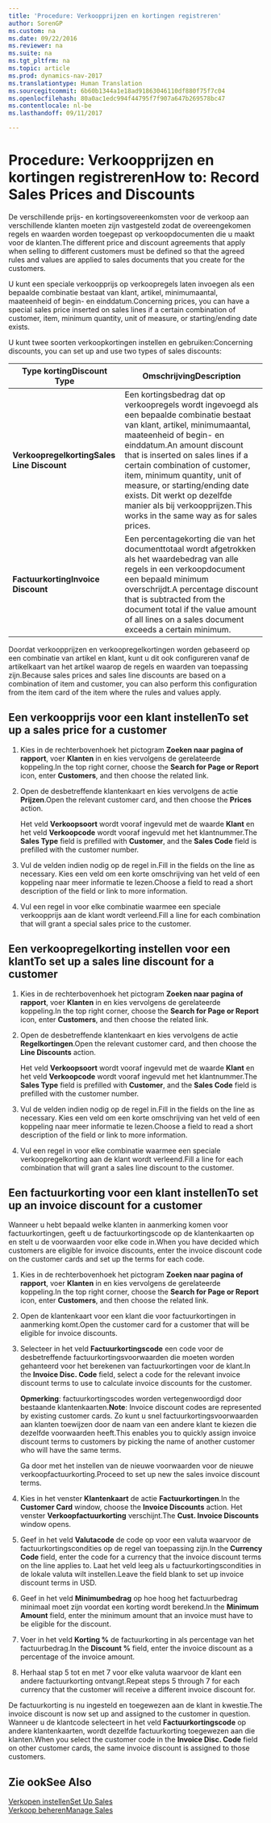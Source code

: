 ```yaml
---
title: 'Procedure: Verkoopprijzen en kortingen registreren'
author: SorenGP
ms.custom: na
ms.date: 09/22/2016
ms.reviewer: na
ms.suite: na
ms.tgt_pltfrm: na
ms.topic: article
ms.prod: dynamics-nav-2017
ms.translationtype: Human Translation
ms.sourcegitcommit: 6b60b1344a1e18ad91863046110df880f75f7c04
ms.openlocfilehash: 80a0ac1edc994f44795f7f907a647b269578bc47
ms.contentlocale: nl-be
ms.lasthandoff: 09/11/2017

---
```


# <a name="how-to-record-sales-prices-and-discounts"></a><span data-ttu-id="c38bd-102">Procedure: Verkoopprijzen en kortingen registreren</span><span class="sxs-lookup"><span data-stu-id="c38bd-102">How to: Record Sales Prices and Discounts</span></span>
<span data-ttu-id="c38bd-103">De verschillende prijs- en kortingsovereenkomsten voor de verkoop aan verschillende klanten moeten zijn vastgesteld zodat de overeengekomen regels en waarden worden toegepast op verkoopdocumenten die u maakt voor de klanten.</span><span class="sxs-lookup"><span data-stu-id="c38bd-103">The different price and discount agreements that apply when selling to different customers must be defined so that the agreed rules and values are applied to sales documents that you create for the customers.</span></span>

<span data-ttu-id="c38bd-104">U kunt een speciale verkoopprijs op verkoopregels laten invoegen als een bepaalde combinatie bestaat van klant, artikel, minimumaantal, maateenheid of begin- en einddatum.</span><span class="sxs-lookup"><span data-stu-id="c38bd-104">Concerning prices, you can have a special sales price inserted on sales lines if a certain combination of customer, item, minimum quantity, unit of measure, or starting/ending date exists.</span></span>

<span data-ttu-id="c38bd-105">U kunt twee soorten verkoopkortingen instellen en gebruiken:</span><span class="sxs-lookup"><span data-stu-id="c38bd-105">Concerning discounts, you can set up and use two types of sales discounts:</span></span>

|<span data-ttu-id="c38bd-106">Type korting</span><span class="sxs-lookup"><span data-stu-id="c38bd-106">Discount Type</span></span> |<span data-ttu-id="c38bd-107">Omschrijving</span><span class="sxs-lookup"><span data-stu-id="c38bd-107">Description</span></span> |
|--------------|------------|
|<span data-ttu-id="c38bd-108">**Verkoopregelkorting**</span><span class="sxs-lookup"><span data-stu-id="c38bd-108">**Sales Line Discount**</span></span>|<span data-ttu-id="c38bd-109">Een kortingsbedrag dat op verkoopregels wordt ingevoegd als een bepaalde combinatie bestaat van klant, artikel, minimumaantal, maateenheid of begin- en einddatum.</span><span class="sxs-lookup"><span data-stu-id="c38bd-109">An amount discount that is inserted on sales lines if a certain combination of customer, item, minimum quantity, unit of measure, or starting/ending date exists.</span></span> <span data-ttu-id="c38bd-110">Dit werkt op dezelfde manier als bij verkoopprijzen.</span><span class="sxs-lookup"><span data-stu-id="c38bd-110">This works in the same way as for sales prices.</span></span>|
|<span data-ttu-id="c38bd-111">**Factuurkorting**</span><span class="sxs-lookup"><span data-stu-id="c38bd-111">**Invoice Discount**</span></span>|<span data-ttu-id="c38bd-112">Een percentagekorting die van het documenttotaal wordt afgetrokken als het waardebedrag van alle regels in een verkoopdocument een bepaald minimum overschrijdt.</span><span class="sxs-lookup"><span data-stu-id="c38bd-112">A percentage discount that is subtracted from the document total if the value amount of all lines on a sales document exceeds a certain minimum.</span></span>|

<span data-ttu-id="c38bd-113">Doordat verkoopprijzen en verkoopregelkortingen worden gebaseerd op een combinatie van artikel en klant, kunt u dit ook configureren vanaf de artikelkaart van het artikel waarop de regels en waarden van toepassing zijn.</span><span class="sxs-lookup"><span data-stu-id="c38bd-113">Because sales prices and sales line discounts are based on a combination of item and customer, you can also perform this configuration from the item card of the item where the rules and values apply.</span></span>

## <a name="to-set-up-a-sales-price-for-a-customer"></a><span data-ttu-id="c38bd-114">Een verkoopprijs voor een klant instellen</span><span class="sxs-lookup"><span data-stu-id="c38bd-114">To set up a sales price for a customer</span></span>
1. <span data-ttu-id="c38bd-115">Kies in de rechterbovenhoek het pictogram **Zoeken naar pagina of rapport**, voer **Klanten** in en kies vervolgens de gerelateerde koppeling.</span><span class="sxs-lookup"><span data-stu-id="c38bd-115">In the top right corner, choose the **Search for Page or Report** icon, enter **Customers**, and then choose the related link.</span></span>
2. <span data-ttu-id="c38bd-116">Open de desbetreffende klantenkaart en kies vervolgens de actie **Prijzen**.</span><span class="sxs-lookup"><span data-stu-id="c38bd-116">Open the relevant customer card, and then choose the **Prices** action.</span></span>

    <span data-ttu-id="c38bd-117">Het veld **Verkoopsoort** wordt vooraf ingevuld met de waarde **Klant** en het veld **Verkoopcode** wordt vooraf ingevuld met het klantnummer.</span><span class="sxs-lookup"><span data-stu-id="c38bd-117">The **Sales Type** field is prefilled with **Customer**, and the **Sales Code** field is prefilled with the customer number.</span></span>
3. <span data-ttu-id="c38bd-118">Vul de velden indien nodig op de regel in.</span><span class="sxs-lookup"><span data-stu-id="c38bd-118">Fill in the fields on the line as necessary.</span></span> <span data-ttu-id="c38bd-119">Kies een veld om een korte omschrijving van het veld of een koppeling naar meer informatie te lezen.</span><span class="sxs-lookup"><span data-stu-id="c38bd-119">Choose a field to read a short description of the field or link to more information.</span></span>
4. <span data-ttu-id="c38bd-120">Vul een regel in voor elke combinatie waarmee een speciale verkoopprijs aan de klant wordt verleend.</span><span class="sxs-lookup"><span data-stu-id="c38bd-120">Fill a line for each combination that will grant a special sales price to the customer.</span></span>

## <a name="to-set-up-a-sales-line-discount-for-a-customer"></a><span data-ttu-id="c38bd-121">Een verkoopregelkorting instellen voor een klant</span><span class="sxs-lookup"><span data-stu-id="c38bd-121">To set up a sales line discount for a customer</span></span>
1. <span data-ttu-id="c38bd-122">Kies in de rechterbovenhoek het pictogram **Zoeken naar pagina of rapport**, voer **Klanten** in en kies vervolgens de gerelateerde koppeling.</span><span class="sxs-lookup"><span data-stu-id="c38bd-122">In the top right corner, choose the **Search for Page or Report** icon, enter **Customers**, and then choose the related link.</span></span>
2. <span data-ttu-id="c38bd-123">Open de desbetreffende klantenkaart en kies vervolgens de actie **Regelkortingen**.</span><span class="sxs-lookup"><span data-stu-id="c38bd-123">Open the relevant customer card, and then choose the **Line Discounts** action.</span></span>

    <span data-ttu-id="c38bd-124">Het veld **Verkoopsoort** wordt vooraf ingevuld met de waarde **Klant** en het veld **Verkoopcode** wordt vooraf ingevuld met het klantnummer.</span><span class="sxs-lookup"><span data-stu-id="c38bd-124">The **Sales Type** field is prefilled with **Customer**, and the **Sales Code** field is prefilled with the customer number.</span></span>
3.  <span data-ttu-id="c38bd-125">Vul de velden indien nodig op de regel in.</span><span class="sxs-lookup"><span data-stu-id="c38bd-125">Fill in the fields on the line as necessary.</span></span> <span data-ttu-id="c38bd-126">Kies een veld om een korte omschrijving van het veld of een koppeling naar meer informatie te lezen.</span><span class="sxs-lookup"><span data-stu-id="c38bd-126">Choose a field to read a short description of the field or link to more information.</span></span>
4. <span data-ttu-id="c38bd-127">Vul een regel in voor elke combinatie waarmee een speciale verkoopregelkorting aan de klant wordt verleend.</span><span class="sxs-lookup"><span data-stu-id="c38bd-127">Fill a line for each combination that will grant a sales line discount to the customer.</span></span>

## <a name="to-set-up-an-invoice-discount-for-a-customer"></a><span data-ttu-id="c38bd-128">Een factuurkorting voor een klant instellen</span><span class="sxs-lookup"><span data-stu-id="c38bd-128">To set up an invoice discount for a customer</span></span>
<span data-ttu-id="c38bd-129">Wanneer u hebt bepaald welke klanten in aanmerking komen voor factuurkortingen, geeft u de factuurkortingscode op de klantenkaarten op en stelt u de voorwaarden voor elke code in.</span><span class="sxs-lookup"><span data-stu-id="c38bd-129">When you have decided which customers are eligible for invoice discounts, enter the invoice discount code on the customer cards and set up the terms for each code.</span></span>

1. <span data-ttu-id="c38bd-130">Kies in de rechterbovenhoek het pictogram **Zoeken naar pagina of rapport**, voer **Klanten** in en kies vervolgens de gerelateerde koppeling.</span><span class="sxs-lookup"><span data-stu-id="c38bd-130">In the top right corner, choose the **Search for Page or Report** icon, enter **Customers**, and then choose the related link.</span></span>
2. <span data-ttu-id="c38bd-131">Open de klantenkaart voor een klant die voor factuurkortingen in aanmerking komt.</span><span class="sxs-lookup"><span data-stu-id="c38bd-131">Open the customer card for a customer that will be eligible for invoice discounts.</span></span>
3. <span data-ttu-id="c38bd-132">Selecteer in het veld **Factuurkortingscode** een code voor de desbetreffende factuurkortingsvoorwaarden die moeten worden gehanteerd voor het berekenen van factuurkortingen voor de klant.</span><span class="sxs-lookup"><span data-stu-id="c38bd-132">In the **Invoice Disc. Code** field, select a code for the relevant invoice discount terms to use to calculate invoice discounts for the customer.</span></span>

    <span data-ttu-id="c38bd-133">**Opmerking**: factuurkortingscodes worden vertegenwoordigd door bestaande klantenkaarten.</span><span class="sxs-lookup"><span data-stu-id="c38bd-133">**Note**: Invoice discount codes are represented by existing customer cards.</span></span> <span data-ttu-id="c38bd-134">Zo kunt u snel factuurkortingsvoorwaarden aan klanten toewijzen door de naam van een andere klant te kiezen die dezelfde voorwaarden heeft.</span><span class="sxs-lookup"><span data-stu-id="c38bd-134">This enables you to quickly assign invoice discount terms to customers by picking the name of another customer who will have the same terms.</span></span>

    <span data-ttu-id="c38bd-135">Ga door met het instellen van de nieuwe voorwaarden voor de nieuwe verkoopfactuurkorting.</span><span class="sxs-lookup"><span data-stu-id="c38bd-135">Proceed to set up new the sales invoice discount terms.</span></span>
4. <span data-ttu-id="c38bd-136">Kies in het venster **Klantenkaart** de actie **Factuurkortingen**.</span><span class="sxs-lookup"><span data-stu-id="c38bd-136">In the **Customer Card** window, choose the **Invoice Discounts** action.</span></span> <span data-ttu-id="c38bd-137">Het venster **Verkoopfactuurkorting** verschijnt.</span><span class="sxs-lookup"><span data-stu-id="c38bd-137">The **Cust. Invoice Discounts** window opens.</span></span>
5. <span data-ttu-id="c38bd-138">Geef in het veld **Valutacode** de code op voor een valuta waarvoor de factuurkortingscondities op de regel van toepassing zijn.</span><span class="sxs-lookup"><span data-stu-id="c38bd-138">In the **Currency Code** field, enter the code for a currency that the invoice discount terms on the line applies to.</span></span> <span data-ttu-id="c38bd-139">Laat het veld leeg als u factuurkortingscondities in de lokale valuta wilt instellen.</span><span class="sxs-lookup"><span data-stu-id="c38bd-139">Leave the field blank to set up invoice discount terms in USD.</span></span>
6. <span data-ttu-id="c38bd-140">Geef in het veld **Minimumbedrag** op hoe hoog het factuurbedrag minimaal moet zijn voordat een korting wordt berekend.</span><span class="sxs-lookup"><span data-stu-id="c38bd-140">In the **Minimum Amount** field, enter the minimum amount that an invoice must have to be eligible for the discount.</span></span>
7. <span data-ttu-id="c38bd-141">Voer in het veld **Korting %** de factuurkorting in als percentage van het factuurbedrag.</span><span class="sxs-lookup"><span data-stu-id="c38bd-141">In the **Discount %** field, enter the invoice discount as a percentage of the invoice amount.</span></span>
8. <span data-ttu-id="c38bd-142">Herhaal stap 5 tot en met 7 voor elke valuta waarvoor de klant een andere factuurkorting ontvangt.</span><span class="sxs-lookup"><span data-stu-id="c38bd-142">Repeat steps 5 through 7 for each currency that the customer will receive a different invoice discount for.</span></span>

<span data-ttu-id="c38bd-143">De factuurkorting is nu ingesteld en toegewezen aan de klant in kwestie.</span><span class="sxs-lookup"><span data-stu-id="c38bd-143">The invoice discount is now set up and assigned to the customer in question.</span></span> <span data-ttu-id="c38bd-144">Wanneer u de klantcode selecteert in het veld **Factuurkortingscode** op andere klantenkaarten, wordt dezelfde factuurkorting toegewezen aan die klanten.</span><span class="sxs-lookup"><span data-stu-id="c38bd-144">When you select the customer code in the **Invoice Disc. Code** field on other customer cards, the same invoice discount is assigned to those customers.</span></span>

## <a name="see-also"></a><span data-ttu-id="c38bd-145">Zie ook</span><span class="sxs-lookup"><span data-stu-id="c38bd-145">See Also</span></span>  
[<span data-ttu-id="c38bd-146">Verkopen instellen</span><span class="sxs-lookup"><span data-stu-id="c38bd-146">Set Up Sales</span></span>](sales-setup-sales.md)  
[<span data-ttu-id="c38bd-147">Verkoop beheren</span><span class="sxs-lookup"><span data-stu-id="c38bd-147">Manage Sales</span></span>](sales-manage-sales.md)

